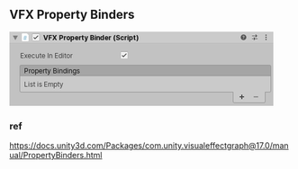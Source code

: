## VFX Property Binders

![](./img/PropertyBinder.png)


### ref
https://docs.unity3d.com/Packages/com.unity.visualeffectgraph@17.0/manual/PropertyBinders.html

